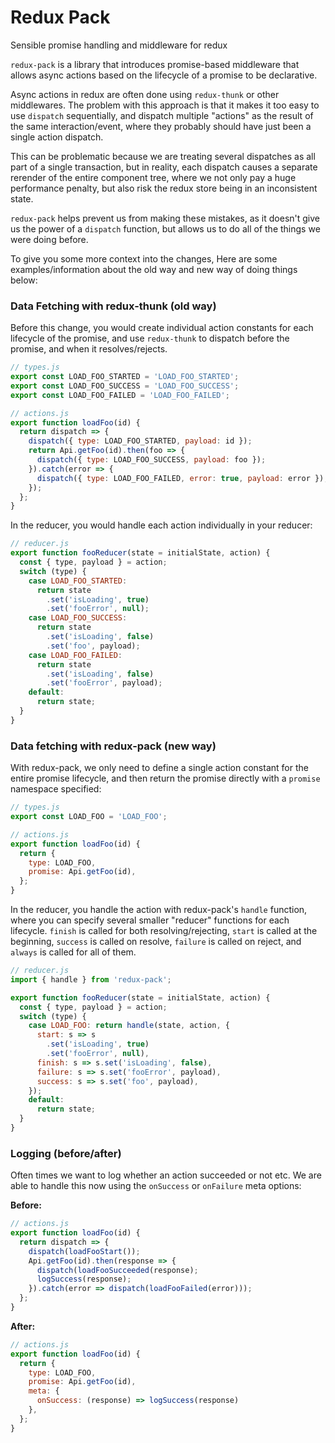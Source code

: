 # Redux Pack

Sensible promise handling and middleware for redux

`redux-pack` is a library that introduces promise-based middleware that allows async actions based on the lifecycle of a promise to be declarative.

Async actions in redux are often done using `redux-thunk` or other middlewares. The problem with this approach is that it makes it too easy to use `dispatch` sequentially, and dispatch multiple "actions" as the result of the same interaction/event, where they probably should have just been a single action dispatch.

This can be problematic because we are treating several dispatches as all part of a single transaction, but in reality, each dispatch causes a separate rerender of the entire component tree, where we not only pay a huge performance penalty, but also risk the redux store being in an inconsistent state.

`redux-pack` helps prevent us from making these mistakes, as it doesn't give us the power of a `dispatch` function, but allows us to do all of the things we were doing before.

To give you some more context into the changes, Here are some examples/information about the old way and new way of doing things below:

### Data Fetching with redux-thunk (old way)

Before this change, you would create individual action constants for each lifecycle of the promise, and use `redux-thunk` to dispatch before the promise, and when it resolves/rejects.
```js
// types.js
export const LOAD_FOO_STARTED = 'LOAD_FOO_STARTED';
export const LOAD_FOO_SUCCESS = 'LOAD_FOO_SUCCESS';
export const LOAD_FOO_FAILED = 'LOAD_FOO_FAILED';
```
```js
// actions.js
export function loadFoo(id) {
  return dispatch => {
    dispatch({ type: LOAD_FOO_STARTED, payload: id });
    return Api.getFoo(id).then(foo => {
      dispatch({ type: LOAD_FOO_SUCCESS, payload: foo });
    }).catch(error => {
      dispatch({ type: LOAD_FOO_FAILED, error: true, payload: error });
    });
  };
}
```

In the reducer, you would handle each action individually in your reducer:
```js
// reducer.js
export function fooReducer(state = initialState, action) {
  const { type, payload } = action;
  switch (type) {
    case LOAD_FOO_STARTED:
      return state
        .set('isLoading', true)
        .set('fooError', null);
    case LOAD_FOO_SUCCESS:
      return state
        .set('isLoading', false)
        .set('foo', payload);
    case LOAD_FOO_FAILED:
      return state
        .set('isLoading', false)
        .set('fooError', payload);
    default:
      return state;
  }
}
```


### Data fetching with redux-pack (new way)

With redux-pack, we only need to define a single action constant for the entire promise lifecycle, and then return the promise directly with a `promise` namespace specified:

```js
// types.js
export const LOAD_FOO = 'LOAD_FOO';
```
```js
// actions.js
export function loadFoo(id) {
  return {
    type: LOAD_FOO,
    promise: Api.getFoo(id),
  };
}
```

In the reducer, you handle the action with redux-pack's `handle` function, where you can specify several smaller "reducer" functions for each lifecycle. `finish` is called for both resolving/rejecting, `start` is called at the beginning, `success` is called on resolve, `failure` is called on reject, and `always` is called for all of them.
```js
// reducer.js
import { handle } from 'redux-pack';

export function fooReducer(state = initialState, action) {
  const { type, payload } = action;
  switch (type) {
    case LOAD_FOO: return handle(state, action, {
      start: s => s
        .set('isLoading', true)
        .set('fooError', null),
      finish: s => s.set('isLoading', false),
      failure: s => s.set('fooError', payload),
      success: s => s.set('foo', payload),
    });
    default:
      return state;
  }
}
```


### Logging (before/after)

Often times we want to log whether an action succeeded or not etc. We are able to handle this now using the `onSuccess` or `onFailure` meta options:

**Before:**

```js
// actions.js
export function loadFoo(id) {
  return dispatch => {
    dispatch(loadFooStart());
    Api.getFoo(id).then(response => {
      dispatch(loadFooSucceeded(response);
      logSuccess(response);
    }).catch(error => dispatch(loadFooFailed(error)));
  };
}
```

**After:**

```js
// actions.js
export function loadFoo(id) {
  return {
    type: LOAD_FOO,
    promise: Api.getFoo(id),
    meta: {
      onSuccess: (response) => logSuccess(response)
    },
  };
}
```

